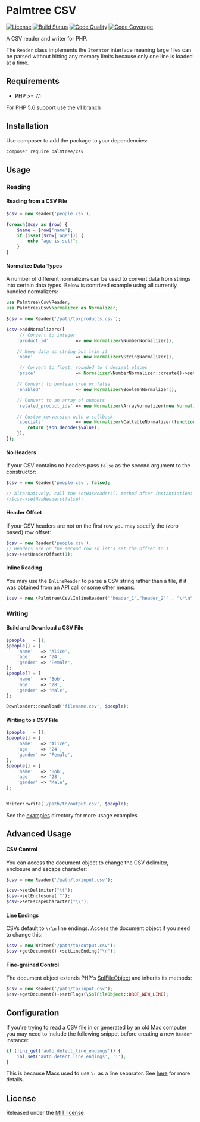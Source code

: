 # Palmtree CSV

[![License](http://img.shields.io/packagist/l/palmtree/csv.svg)](LICENSE)
[![Build Status](https://img.shields.io/scrutinizer/build/g/palmtreephp/csv)](https://scrutinizer-ci.com/g/palmtreephp/csv/build-status/master)
[![Code Quality](https://img.shields.io/scrutinizer/quality/g/palmtreephp/csv)](https://scrutinizer-ci.com/g/palmtreephp/csv/)
[![Code Coverage](https://img.shields.io/scrutinizer/coverage/g/palmtreephp/csv.svg)](https://scrutinizer-ci.com/g/palmtreephp/csv/code-structure/master/code-coverage)

A CSV reader and writer for PHP.

The `Reader` class implements the `Iterator` interface meaning large files can be parsed
without hitting any memory limits because only one line is loaded at a time.

## Requirements
* PHP >= 7.1

For PHP 5.6 support use the [v1 branch](https://github.com/palmtreephp/csv/tree/v1)

## Installation
Use composer to add the package to your dependencies:

```bash
composer require palmtree/csv
```

## Usage

### Reading

#### Reading from a CSV File

```php
$csv = new Reader('people.csv');

foreach($csv as $row) {
    $name = $row['name'];
    if (isset($row['age'])) {
        echo "age is set!";
    }
}
```

#### Normalize Data Types
A number of different normalizers can be used to convert data from strings into certain data types.
Below is contrived example using all currently bundled normalizers:

```php
use Palmtree\Csv\Reader;
use Palmtree\Csv\Normalizer as Normalizer;

$csv = new Reader('/path/to/products.csv');

$csv->addNormalizers([
     // Convert to integer
    'product_id'          => new Normalizer\NumberNormalizer(),

    // Keep data as string but trim it
    'name'                => new Normalizer\StringNormalizer(),

     // Convert to float, rounded to 4 decimal places
    'price'               => Normalizer\NumberNormalizer::create()->setDecimals(4),

    // Convert to boolean true or false
    'enabled'             => new Normalizer\BooleanNormalizer(),

    // Convert to an array of numbers
    'related_product_ids' => new Normalizer\ArrayNormalizer(new Normalizer\NumberNormalizer()),

    // Custom conversion with a callback
    'specials'            => new Normalizer\CallableNormalizer(function (string $value) {
        return json_decode($value);
    }),
]);
```

#### No Headers
If your CSV contains no headers pass `false` as the second argument to the constructor:

```php
$csv = new Reader('people.csv', false);

// Alternatively, call the setHasHeaders() method after instantiation:
//$csv->setHasHeaders(false);

```

#### Header Offset
If your CSV headers are not on the first row you may specify the (zero based) row offset:

```php
$csv = new Reader('people.csv');
// Headers are on the second row so let's set the offset to 1
$csv->setHeaderOffset(1);
```

#### Inline Reading
You may use the `InlineReader` to parse a CSV string rather than a file, if it was obtained from an API call or some other means:

```php
$csv = new \Palmtree\Csv\InlineReader('"header_1","header_2"' . "\r\n" . '"foo","bar"');
```

### Writing

#### Build and Download a CSV File

```php
$people   = [];
$people[] = [
    'name'   => 'Alice',
    'age'    => '24',
    'gender' => 'Female',
];
$people[] = [
    'name'   => 'Bob',
    'age'    => '28',
    'gender' => 'Male',
];

Downloader::download('filename.csv', $people);
```

#### Writing to a CSV File

```php
$people   = [];
$people[] = [
    'name'   => 'Alice',
    'age'    => '24',
    'gender' => 'Female',
];
$people[] = [
    'name'   => 'Bob',
    'age'    => '28',
    'gender' => 'Male',
];


Writer::write('/path/to/output.csv', $people);
```

See the [examples](examples) directory for more usage examples.

## Advanced Usage

#### CSV Control
You can access the document object to change the CSV delimiter, enclosure and escape character:

```php
$csv = new Reader('/path/to/input.csv');

$csv->setDelimiter("\t");
$csv->setEnclosure('"');
$csv->setEscapeCharacter("\\");
```

#### Line Endings
CSVs default to `\r\n` line endings. Access the document object if you need to change this:

```php
$csv = new Writer('/path/to/output.csv');
$csv->getDocument()->setLineEnding("\n");
```


#### Fine-grained Control
The document object extends PHP's [SplFileObject](http://php.net/manual/en/class.splfileobject.php) and inherits its methods:

```php
$csv = new Reader('/path/to/input.csv');
$csv->getDocument()->setFlags(\SplFileObject::DROP_NEW_LINE);
```

## Configuration
If you're trying to read a CSV file in or generated by an old Mac computer you may need to include
the following snippet before creating a new `Reader` instance:

```php
if (!ini_get('auto_detect_line_endings')) {
    ini_set('auto_detect_line_endings', '1');
}
```

This is because Macs used to use `\r` as a line separator. See [here](http://php.net/manual/en/function.fgetcsv.php#refsect1-function.fgetcsv-returnvalues) for more details.

## License
Released under the [MIT license](LICENSE)
